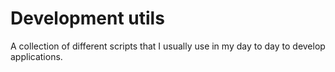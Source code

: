 # Development utils
A collection of different scripts that I usually use in my day to day to develop applications.
